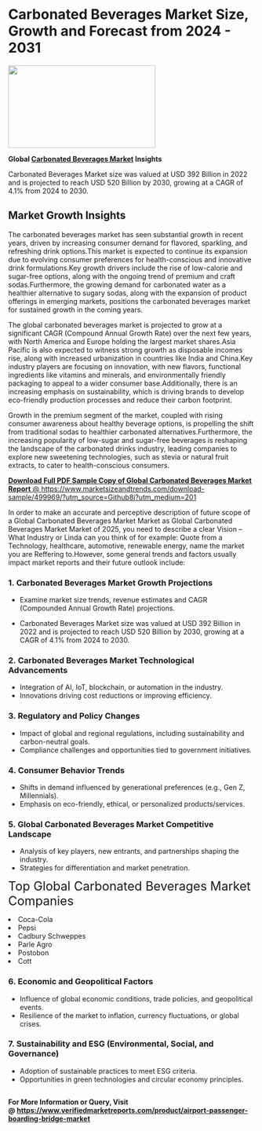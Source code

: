 <H1>Carbonated Beverages Market Size, Growth and Forecast from 2024 - 2031</H1><img class="aligncenter size-medium wp-image-584254" src="https://thirdeyenews.in/wp-content/uploads/2024/09/Global-Market-Research-300x168.jpeg" alt="" width="300" height="168" /><p><strong>Global&nbsp;<a href="https://www.marketsizeandtrends.com/download-sample/499969/?utm_source=Github8j?utm_medium=201">Carbonated Beverages Market</a> Insights</strong></p><p>Carbonated Beverages Market size was valued at USD 392 Billion in 2022 and is projected to reach USD 520 Billion by 2030, growing at a CAGR of 4.1% from 2024 to 2030.</p><p><h2>Market Growth Insights</h2> <p>The carbonated beverages market has seen substantial growth in recent years, driven by increasing consumer demand for flavored, sparkling, and refreshing drink options.This market is expected to continue its expansion due to evolving consumer preferences for health-conscious and innovative drink formulations.Key growth drivers include the rise of low-calorie and sugar-free options, along with the ongoing trend of premium and craft sodas.Furthermore, the growing demand for carbonated water as a healthier alternative to sugary sodas, along with the expansion of product offerings in emerging markets, positions the carbonated beverages market for sustained growth in the coming years.</p> <p><a href="#"></a></p> <p>The global carbonated beverages market is projected to grow at a significant CAGR (Compound Annual Growth Rate) over the next few years, with North America and Europe holding the largest market shares.Asia Pacific is also expected to witness strong growth as disposable incomes rise, along with increased urbanization in countries like India and China.Key industry players are focusing on innovation, with new flavors, functional ingredients like vitamins and minerals, and environmentally friendly packaging to appeal to a wider consumer base.Additionally, there is an increasing emphasis on sustainability, which is driving brands to develop eco-friendly production processes and reduce their carbon footprint.</p> <p>Growth in the premium segment of the market, coupled with rising consumer awareness about healthy beverage options, is propelling the shift from traditional sodas to healthier carbonated alternatives.Furthermore, the increasing popularity of low-sugar and sugar-free beverages is reshaping the landscape of the carbonated drinks industry, leading companies to explore new sweetening technologies, such as stevia or natural fruit extracts, to cater to health-conscious consumers.</p> <p><a href="#"></p><p><span class=""><strong>Download Full PDF Sample Copy of Global Carbonated Beverages Market Report</strong> @ <a href="https://www.marketsizeandtrends.com/download-sample/499969/?utm_source=Github8j?utm_medium=201" target="_blank">https://www.marketsizeandtrends.com/download-sample/499969/?utm_source=Github8j?utm_medium=201</a></span></p><p>In order to make an accurate and perceptive description of future scope of a Global&nbsp;Carbonated Beverages Market Market as Global&nbsp;Carbonated Beverages Market Market of 2025, you need to describe a clear Vision &ndash; What Industry or Linda can you think of for example: Quote from a Technology, healthcare, automotive, renewable energy, name the market you are Reffering to.However, some general trends and factors usually impact market reports and their future outlook include:</p><h3>1.&nbsp;<strong>Carbonated Beverages Market Growth Projections</strong></h3><ul><li>Examine market size trends, revenue estimates and CAGR (Compounded Annual Growth Rate) projections.</li><li><p>Carbonated Beverages Market size was valued at USD 392 Billion in 2022 and is projected to reach USD 520 Billion by 2030, growing at a CAGR of 4.1% from 2024 to 2030.</p></li></ul><h3>2.&nbsp;<strong>Carbonated Beverages Market Technological Advancements</strong></h3><ul><li>Integration of AI, IoT, blockchain, or automation in the industry.</li><li>Innovations driving cost reductions or improving efficiency.</li></ul><h3>3.&nbsp;<strong>Regulatory and Policy Changes</strong></h3><ul><li>Impact of global and regional regulations, including sustainability and carbon-neutral goals.</li><li>Compliance challenges and opportunities tied to government initiatives.</li></ul><h3>4.&nbsp;<strong>Consumer Behavior Trends</strong></h3><ul><li>Shifts in demand influenced by generational preferences (e.g., Gen Z, Millennials).</li><li>Emphasis on eco-friendly, ethical, or personalized products/services.</li></ul><h3>5.&nbsp;<strong>Global Carbonated Beverages Market Competitive Landscape</strong></h3><ul><li>Analysis of key players, new entrants, and partnerships shaping the industry.</li><li>Strategies for differentiation and market penetration.</li></ul><p data-pm-slice="1 1 []"><span style="color: inherit; font-family: inherit; font-size: 25px;">Top Global Carbonated Beverages Market Companies</span></p><div class="" data-test-id=""><p><li>Coca-Cola</li><li> Pepsi</li><li> Cadbury Schweppes</li><li> Parle Agro</li><li> Postobon</li><li> Cott</li></p></div><h3>6.&nbsp;<strong>Economic and Geopolitical Factors</strong></h3><ul><li>Influence of global economic conditions, trade policies, and geopolitical events.</li><li>Resilience of the market to inflation, currency fluctuations, or global crises.</li></ul><h3>7.&nbsp;<strong>Sustainability and ESG (Environmental, Social, and Governance)</strong></h3><ul><li>Adoption of sustainable practices to meet ESG criteria.</li><li>Opportunities in green technologies and circular economy principles.</li></ul><h2><strong style="font-size: 14px;">For More Information or Query, Visit @&nbsp;</strong><a style="background-color: #ffffff; font-size: 14px;" href="https://www.marketsizeandtrends.com/report/carbonated-beverages-market/" target="_blank">https://www.verifiedmarketreports.com/product/airport-passenger-boarding-bridge-market</a></h2>